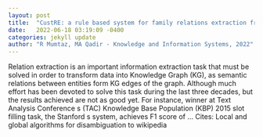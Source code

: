 ```yaml
---
layout: post
title:  "CustRE: a rule based system for family relations extraction from english text"
date:   2022-06-18 03:19:09 -0400
categories: jekyll update
author: "R Mumtaz, MA Qadir - Knowledge and Information Systems, 2022"
---
```

Relation extraction is an important information extraction task that must be solved in order to transform data into Knowledge Graph (KG), as semantic relations between entities form KG edges of the graph. Although much effort has been devoted to solve this task during the last three decades, but the results achieved are not as good yet. For instance, winner at Text Analysis Conference s (TAC) Knowledge Base Population (KBP) 2015 slot filling task, the Stanford s system, achieves F1 score of …
Cites: ‪Local and global algorithms for disambiguation to wikipedia‬  